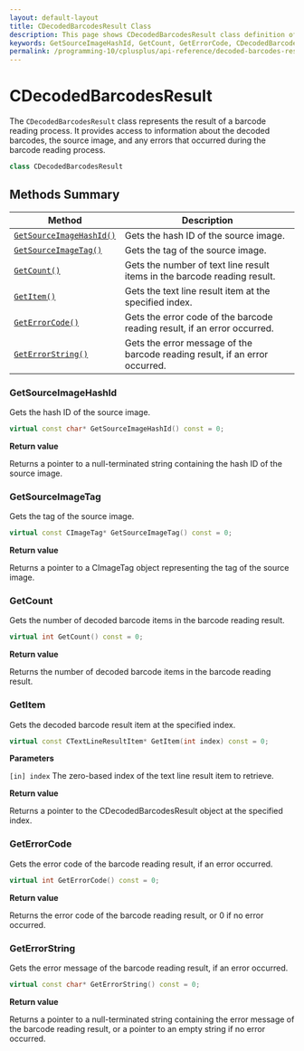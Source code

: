 ```yaml
---
layout: default-layout
title: CDecodedBarcodesResult Class
description: This page shows CDecodedBarcodesResult class definition of Dynamsoft Barcode Reader SDK C++ Edition.
keywords: GetSourceImageHashId, GetCount, GetErrorCode, CDecodedBarcodesResult, api reference
permalink: /programming-10/cplusplus/api-reference/decoded-barcodes-result.html
---
```

# CDecodedBarcodesResult

The `CDecodedBarcodesResult` class represents the result of a barcode reading process. It provides access to information about the decoded barcodes, the source image, and any errors that occurred during the barcode reading process.

```cpp
class CDecodedBarcodesResult
```

## Methods Summary

| Method               | Description |
|----------------------|-------------|
| [`GetSourceImageHashId()`](#getsourceimagehashid) | Gets the hash ID of the source image. |
| [`GetSourceImageTag()`](#getsourceimagetag) | Gets the tag of the source image. |
| [`GetCount()`](#getcount) | Gets the number of text line result items in the barcode reading result. |
| [`GetItem()`](#getitem) | Gets the text line result item at the specified index. |
| [`GetErrorCode()`](#geterrorcode) | Gets the error code of the barcode reading result, if an error occurred. |
| [`GetErrorString()`](#geterrorstring) | Gets the error message of the barcode reading result, if an error occurred. |

### GetSourceImageHashId

Gets the hash ID of the source image.

```cpp
virtual const char* GetSourceImageHashId() const = 0;
```

**Return value**

Returns a pointer to a null-terminated string containing the hash ID of the source image.

### GetSourceImageTag

Gets the tag of the source image.

```cpp
virtual const CImageTag* GetSourceImageTag() const = 0;
```

**Return value**

Returns a pointer to a CImageTag object representing the tag of the source image.

### GetCount

Gets the number of decoded barcode items in the barcode reading result.

```cpp
virtual int GetCount() const = 0;
```

**Return value**

Returns the number of decoded barcode items in the barcode reading result.

### GetItem

Gets the decoded barcode result item at the specified index.

```cpp
virtual const CTextLineResultItem* GetItem(int index) const = 0;
```

**Parameters**

`[in] index` The zero-based index of the text line result item to retrieve.

**Return value**

Returns a pointer to the CDecodedBarcodesResult object at the specified index.

### GetErrorCode

Gets the error code of the barcode reading result, if an error occurred.

```cpp
virtual int GetErrorCode() const = 0;
```

**Return value**

Returns the error code of the barcode reading result, or 0 if no error occurred.

### GetErrorString

Gets the error message of the barcode reading result, if an error occurred.

```cpp
virtual const char* GetErrorString() const = 0;
```

**Return value**

Returns a pointer to a null-terminated string containing the error message of the barcode reading result, or a pointer to an empty string if no error occurred.
